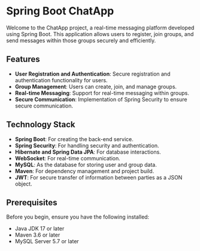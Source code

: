 # Spring Boot ChatApp

Welcome to the ChatApp project, a real-time messaging platform developed using Spring Boot. This application allows users to register, join groups, and send messages within those groups securely and efficiently.

## Features

- **User Registration and Authentication**: Secure registration and authentication functionality for users.
- **Group Management**: Users can create, join, and manage groups.
- **Real-time Messaging**: Support for real-time messaging within groups.
- **Secure Communication**: Implementation of Spring Security to ensure secure communication.

## Technology Stack

- **Spring Boot**: For creating the back-end service.
- **Spring Security**: For handling security and authentication.
- **Hibernate and Spring Data JPA**: For database interactions.
- **WebSocket**: For real-time communication.
- **MySQL**: As the database for storing user and group data.
- **Maven**: For dependency management and project build.
- **JWT**: For secure transfer of information between parties as a JSON object.

## Prerequisites

Before you begin, ensure you have the following installed:
- Java JDK 17 or later
- Maven 3.6 or later
- MySQL Server 5.7 or later
